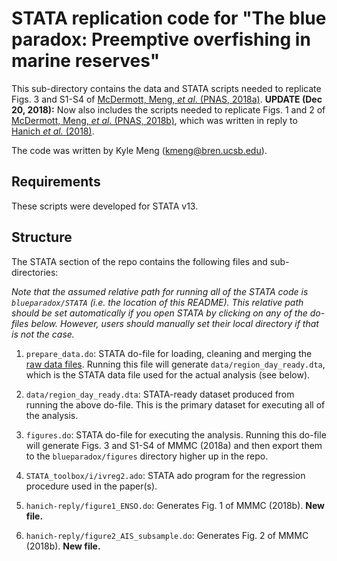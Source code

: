 # STATA replication code for "The blue paradox: Preemptive overfishing in marine reserves"

This sub-directory contains the data and STATA scripts needed to replicate Figs. 3 and S1-S4 of [McDermott, Meng, *et al*. (PNAS, 2018a)](https://doi.org/10.1073/pnas.1802862115). **UPDATE (Dec 20, 2018):** Now also includes the scripts needed to replicate Figs. 1 and 2 of [McDermott, Meng, *et al*. (PNAS, 2018b)](https://doi.org/10.1073/pnas.1818687115), which was written in reply to [Hanich *et al.* (2018)](https://www.pnas.org/content/early/2018/12/12/1815600115).

The code was written by Kyle Meng (kmeng@bren.ucsb.edu).

## Requirements

These scripts were developed for STATA v13.

## Structure

The STATA section of the repo contains the following files and sub-directories:

*Note that the assumed relative path for running all of the STATA code is `blueparadox/STATA` (i.e. the location of this README). This relative path should be set automatically if you open STATA by clicking on any of the do-files below. However, users should manually set their local directory if that is not the case.*

1. `prepare_data.do`: STATA do-file for loading, cleaning and merging the [raw data files](https://github.com/grantmcdermott/blueparadox/tree/master/data). Running this file will generate `data/region_day_ready.dta`, which is the STATA data file used for the actual analysis (see below).

2. `data/region_day_ready.dta`: STATA-ready dataset produced from running the above do-file. This is the primary dataset for executing all of the analysis.

3. `figures.do`: STATA do-file for executing the analysis. Running this do-file will generate Figs. 3 and S1-S4 of MMMC (2018a) and then export them to the `blueparadox/figures` directory higher up in the repo.

4. `STATA_toolbox/i/ivreg2.ado`: STATA ado program for the regression procedure used in the paper(s).

5. `hanich-reply/figure1_ENSO.do`: Generates Fig. 1 of MMMC (2018b). **New file.**

6. `hanich-reply/figure2_AIS_subsample.do`: Generates Fig. 2 of MMMC (2018b). **New file.**
